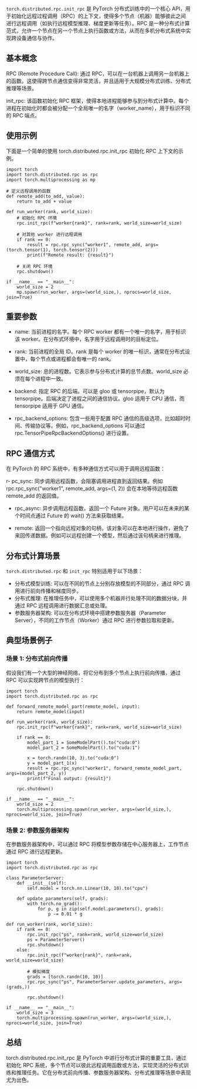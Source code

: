 ```torch.distributed.rpc.init_rpc``` 是 PyTorch 分布式训练中的一个核心 API，用于初始化远程过程调用（RPC）的上下文，使得多个节点（机器）能够彼此之间进行远程调用（如执行远程模型推理、梯度更新等任务）。RPC 是一种分布式计算范式，允许一个节点在另一个节点上执行函数或方法，从而在多机分布式系统中实现跨设备通信与协作。

## 基本概念
RPC (Remote Procedure Call): 通过 RPC，可以在一台机器上调用另一台机器上的函数。这使得跨节点通信变得非常灵活，并且适用于大规模分布式训练、分布式推理等场景。

init_rpc: 该函数初始化 RPC 框架，使得本地进程能够参与到分布式计算中。每个进程在初始化时都会被分配一个全局唯一的名字（worker_name），用于标识不同的 RPC 端点。

## 使用示例
下面是一个简单的使用 torch.distributed.rpc.init_rpc 初始化 RPC 上下文的示例。
```
import torch
import torch.distributed.rpc as rpc
import torch.multiprocessing as mp

# 定义远程调用的函数
def remote_add(to_add, value):
    return to_add + value

def run_worker(rank, world_size):
    # 初始化 RPC 环境
    rpc.init_rpc(f"worker{rank}", rank=rank, world_size=world_size)
    
    # 对其他 worker 进行远程调用
    if rank == 0:
        result = rpc.rpc_sync("worker1", remote_add, args=(torch.tensor(1), torch.tensor(2)))
        print(f"Remote result: {result}")
    
    # 关闭 RPC 环境
    rpc.shutdown()

if __name__ == "__main__":
    world_size = 2
    mp.spawn(run_worker, args=(world_size,), nprocs=world_size, join=True)
```
## 重要参数
- name: 当前进程的名字。每个 RPC worker 都有一个唯一的名字，用于标识该 worker。在分布式环境中，名字用于远程调用时的目标定位。

- rank: 当前进程的全局 ID。rank 是每个 worker 的唯一标识，通常在分布式设置中，每个节点或进程都会有唯一的 rank。

- world_size: 总的进程数。它表示参与分布式计算的总节点数。world_size 必须在每个进程中一致。

- backend: 指定 RPC 的后端。可以是 gloo 或 tensorpipe，默认为 tensorpipe。后端决定了进程之间的通信协议。gloo 适用于 CPU 通信，而 tensorpipe 适用于 GPU 通信。

- rpc_backend_options: 包含一些用于配置 RPC 通信的高级选项，比如超时时间、传输协议等。例如，rpc_backend_options 可以通过 rpc.TensorPipeRpcBackendOptions() 进行设置。

## RPC 通信方式
在 PyTorch 的 RPC 系统中，有多种通信方式可以用于调用远程函数：

r- pc_sync: 同步调用远程函数，会阻塞调用进程直到返回结果。例如 rpc.rpc_sync("worker1", remote_add, args=(1, 2)) 会在本地等待远程函数 remote_add 的返回值。

- rpc_async: 异步调用远程函数，返回一个 Future 对象。用户可以在未来的某个时间点通过 Future 的 wait() 方法来获取结果。

- remote: 返回一个指向远程对象的句柄，该对象可以在本地进行操作，避免了来回传递数据。例如可以远程创建一个模型，然后通过该句柄来进行推理。

## 分布式计算场景
```torch.distributed.rpc``` 和 ```init_rpc``` 特别适用于以下场景：

- 分布式模型训练: 可以在不同的节点上分别存放模型的不同部分，通过 RPC 调用进行前向传播和梯度同步。
- 分布式推理: 在推理任务中，可以使用多个机器并行处理不同的数据分块，并通过 RPC 远程调用进行数据汇总或处理。
- 参数服务器架构: 可以在分布式环境中搭建参数服务器（Parameter Server），不同的工作节点（Worker）通过 RPC 进行参数拉取和更新。

## 典型场景例子
### 场景 1: 分布式前向传播
假设我们有一个大型的神经网络，将它分布到多个节点上执行前向传播，通过 RPC 可以实现跨节点的模型执行：
```
import torch
import torch.distributed.rpc as rpc

def forward_remote_model_part(remote_model, input):
    return remote_model(input)

def run_worker(rank, world_size):
    rpc.init_rpc(f"worker{rank}", rank=rank, world_size=world_size)
    
    if rank == 0:
        model_part_1 = SomeModelPart().to("cuda:0")
        model_part_2 = SomeModelPart().to("cuda:1")
        
        x = torch.randn(10, 3).to("cuda:0")
        y = model_part_1(x)
        result = rpc.rpc_sync("worker1", forward_remote_model_part, args=(model_part_2, y))
        print(f"Final output: {result}")
    
    rpc.shutdown()

if __name__ == "__main__":
    world_size = 2
    torch.multiprocessing.spawn(run_worker, args=(world_size,), nprocs=world_size, join=True)
```
### 场景 2: 参数服务器架构
在参数服务器架构中，可以通过 RPC 将模型参数存储在中心服务器上，工作节点通过 RPC 进行远程更新。
```
import torch
import torch.distributed.rpc as rpc

class ParameterServer:
    def __init__(self):
        self.model = torch.nn.Linear(10, 10).to("cpu")
    
    def update_parameters(self, grads):
        with torch.no_grad():
            for p, g in zip(self.model.parameters(), grads):
                p -= 0.01 * g

def run_worker(rank, world_size):
    if rank == 0:
        rpc.init_rpc("ps", rank=rank, world_size=world_size)
        ps = ParameterServer()
        rpc.shutdown()
    else:
        rpc.init_rpc(f"worker{rank}", rank=rank, world_size=world_size)
        
        # 模拟梯度
        grads = [torch.randn(10, 10)]
        rpc.rpc_sync("ps", ParameterServer.update_parameters, args=(grads,))
        
        rpc.shutdown()

if __name__ == "__main__":
    world_size = 3
    torch.multiprocessing.spawn(run_worker, args=(world_size,), nprocs=world_size, join=True)
```

## 总结
torch.distributed.rpc.init_rpc 是 PyTorch 中进行分布式计算的重要工具，通过初始化 RPC 系统，多个节点可以彼此远程调用函数或方法，实现灵活的分布式训练和推理任务。它在分布式前向传播、参数服务器架构、分布式推理等场景中表现尤为出色。



